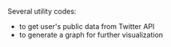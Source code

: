 Several utility codes:
- to get user's public data from Twitter API
- to generate a graph for further visualization
